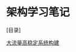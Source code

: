 # 架构学习笔记

[目录]

[大流量高稳定系统构建](https://github.com/cao-shd/architecture/blob/release/%E5%A4%A7%E6%B5%81%E9%87%8F%E9%AB%98%E7%A8%B3%E5%AE%9A%E7%B3%BB%E7%BB%9F%E6%9E%84%E5%BB%BA.md)
